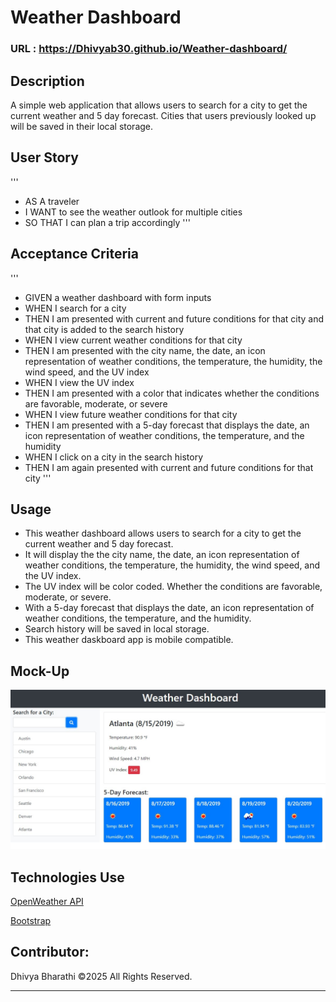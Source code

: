 # Weather Dashboard

### URL : https://Dhivyab30.github.io/Weather-dashboard/

## Description
A simple web application that allows users to search for a city to get the current weather and 5 day forecast. Cities that users previously looked up will be saved in their local storage.

## User Story
'''
- AS A traveler
- I WANT to see the weather outlook for multiple cities
- SO THAT I can plan a trip accordingly
'''

## Acceptance Criteria
'''
- GIVEN a weather dashboard with form inputs
- WHEN I search for a city
- THEN I am presented with current and future conditions for that city and that city is added to the search history
- WHEN I view current weather conditions for that city
- THEN I am presented with the city name, the date, an icon representation of weather conditions, the temperature, the humidity, the wind speed, and the UV index
- WHEN I view the UV index
- THEN I am presented with a color that indicates whether the conditions are favorable, moderate, or severe
- WHEN I view future weather conditions for that city
- THEN I am presented with a 5-day forecast that displays the date, an icon representation of weather conditions, the temperature, and the humidity
- WHEN I click on a city in the search history
- THEN I am again presented with current and future conditions for that city
'''

 ## Usage
- This weather dashboard allows users to search for a city to get the current weather and 5 day forecast.
- It will display the the city name, the date, an icon representation of weather conditions, the temperature, the humidity, the wind speed, and the UV index.
- The UV index will be color coded. Whether the conditions are favorable, moderate, or severe.
- With a 5-day forecast that displays the date, an icon representation of weather conditions, the temperature, and the humidity.
- Search history will be saved in local storage.
- This weather daskboard app is mobile compatible.

## Mock-Up
![](assets/images/06-server-side-apis-homework-demo.jpeg)

## Technologies Use
<p><a href="https://openweathermap.org/">OpenWeather API</a></p>
<p><a href="https://getbootstrap.com/">Bootstrap</a></p>


## Contributor:
Dhivya Bharathi ©2025 All Rights Reserved.
- - -
